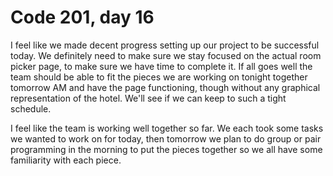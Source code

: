 # Code 201, day 16

I feel like we made decent progress setting up our project to be successful today.  We definitely need to make sure we stay focused on the actual room picker page, to make sure we have time to complete it.  If all goes well the team should be able to fit the pieces we are working on tonight together tomorrow AM and have the page functioning, though without any graphical representation of the hotel.  We'll see if we can keep to such a tight schedule.

I feel like the team is working well together so far.  We each took some tasks we wanted to work on for today, then tomorrow we plan to do group or pair programming in the morning to put the pieces together so we all have some familiarity with each piece.
